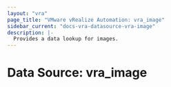 ```yaml
---
layout: "vra"
page_title: "VMware vRealize Automation: vra_image"
sidebar_current: "docs-vra-datasource-vra-image"
description: |-
  Provides a data lookup for images.
---
```


# Data Source: vra\_image

